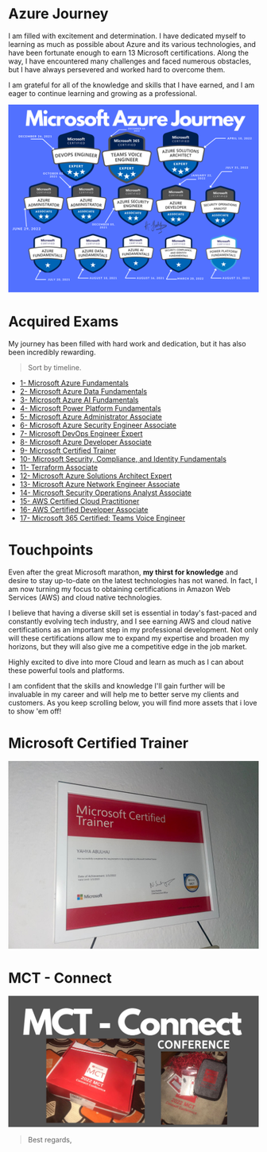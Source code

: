 # Azure Journey

I am filled with excitement and determination. I have dedicated myself to learning as much as possible about Azure and its various technologies, and have been fortunate enough to earn 13 Microsoft certifications. Along the way, I have encountered many challenges and faced numerous obstacles, but I have always persevered and worked hard to overcome them. 


I am grateful for all of the knowledge and skills that I have earned, and I am eager to continue learning and growing as a professional.

<img src="updateJourney.png">


# Acquired Exams
My journey has been filled with hard work and dedication, but it has also been incredibly rewarding.


> Sort by timeline.
- [1- Microsoft Azure Fundamentals](1°AZ-900.pdf)
- [2- Microsoft Azure Data Fundamentals ](2°DP-900.pdf)
- [3- Microsoft Azure AI Fundamentals ](3°AI-900.pdf)
- [4- Microsoft Power Platform Fundamentals ](4°PL-900.pdf)
- [5- Microsoft Azure Administrator Associate](5°AZ-104.pdf)
- [6- Microsoft Azure Security Engineer Associate](6°AZ-500.pdf)
- [7- Microsoft DevOps Engineer Expert](7°AZ-400.pdf)
- [8- Microsoft Azure Developer Associate](8°AZ-204.pdf)
- [9- Microsoft Certified Trainer](MCT.pdf)
- [10- Microsoft Security, Compliance, and Identity Fundamentals](9°SC-900.pdf)
- [11- Terraform Associate ](10°Terraform.pdf)
- [12- Microsoft Azure Solutions Architect Expert](11°AZ-305.pdf)
- [13- Microsoft Azure Network Engineer Associate ](12°AZ-700.pdf)
- [14- Microsoft Security Operations Analyst Associate](13°SC-200.pdf)
- [15- AWS Certified Cloud Practitioner ](14°%20AWS%20Certified%20Cloud%20Practitioner%20certificate.pdf)
- [16- AWS Certified Developer Associate ](16-AWSCertifiedDeveloper-Associatecertificate.pdf)
- [17- Microsoft 365 Certified: Teams Voice Engineer](prerequisiteREQUIRED-HopeYouGetIt)

# Touchpoints
Even after the great Microsoft marathon, **my thirst for knowledge** and desire to stay up-to-date on the latest technologies has not waned. In fact, I am now turning my focus to obtaining certifications in Amazon Web Services (AWS) and cloud native technologies.

I believe that having a diverse skill set is essential in today's fast-paced and constantly evolving tech industry, and I see earning AWS and cloud native certifications as an important step in my professional development. Not only will these certifications allow me to expand my expertise and broaden my horizons, but they will also give me a competitive edge in the job market.

Highly excited to dive into more Cloud and learn as much as I can about these powerful tools and platforms. 

I am confident that the skills and knowledge I'll gain further will be invaluable in my career and will help me to better serve my clients and customers. As you keep scrolling below, you will find more assets that i love to show 'em off!

# Microsoft Certified Trainer 
<img src="ondawall.jpg" alt="i'll look for it in the phone">

# MCT - Connect
<img src="Connect.png">

> Best regards,
